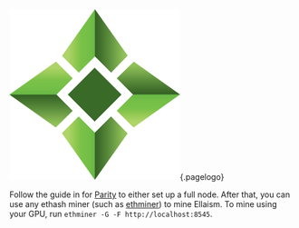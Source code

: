 ![Logo](/uploads/logo.png "Logo"){.pagelogo}
<!-- TITLE: Solo Mining -->
<!-- SUBTITLE: Ellaism - A stable network with no premine and no dev fees -->

Follow the guide in for [Parity](/clients/parity) to either set up a full node. 
After that, you can use any ethash miner (such as [ethminer](https://github.com/ethereum-mining/ethminer)) to mine Ellaism.
To mine using your GPU, run `ethminer -G -F http://localhost:8545`.